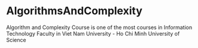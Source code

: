 # AlgorithmsAndComplexity
Algorithm and Complexity Course is one of the most courses in Information Technology Faculty in Viet Nam University - Ho Chi Minh University of Science
